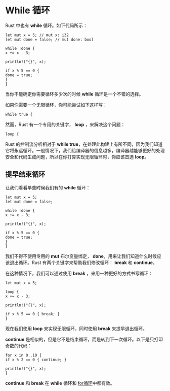 # While 循环  

Rust 中也有 **while** 循环。如下代码所示：
  
    let mut x = 5; // mut x: i32
    let mut done = false; // mut done: bool
    
    while !done {
    x += x - 3;
    
    println!("{}", x);
    
    if x % 5 == 0 {
    done = true;
    }
    }  

当你不能确定你需要循环多少次的时候 **while** 循环是一个不错的选择。  

如果你需要一个无限循环，你可能尝试如下这样写：  

    while true {  

然而，Rust 有一个专用的关键字， **loop** ，来解决这个问题：  

    loop {

Rust 的控制流分析相对于 **while true**，在处理此构建上有所不同，因为我们知道它将永远循环。一般情况下，我们给编译器的信息越多，编译器越能够更好的处理安全和代码生成问题，所以在你打算实现无限循环时，你应该首选 **loop**。 
 
## 提早结束循环

让我们看看早些时候我们有的 **while** 循环：  

    let mut x = 5;
    let mut done = false;
    
    while !done {
    x += x - 3;
    
    println!("{}", x);
    
    if x % 5 == 0 {
    done = true;
    }
    }
    
我们不得不使用专用的 **mut** 布尔变量绑定， **done**，用来让我们知道什么时候应该退出循环。Rust 有两个关键字来帮助我们修改循环： **break** 和 **continue**。  

在这种情况下，我们可以通过使用 **break** ，来用一种更好的方式书写循环：   

    let mut x = 5;
    
    loop {
    x += x - 3;
    
    println!("{}", x);
    
    if x % 5 == 0 { break; }
    }

现在我们使用 **loop** 来实现无限循环，同时使用 **break** 来提早退出循环。  

**continue** 是相似的，但是它不是结束循环，而是转到下一次循环。以下是只打印奇数的代码：  
    
    for x in 0..10 {
    if x % 2 == 0 { continue; }
    
    println!("{}", x);
    }

**continue** 和 **break** 在 **while** 循环和 <a href="http://doc.rust-lang.org/stable/book/for-loops.html">for循环</a>中都有效。
